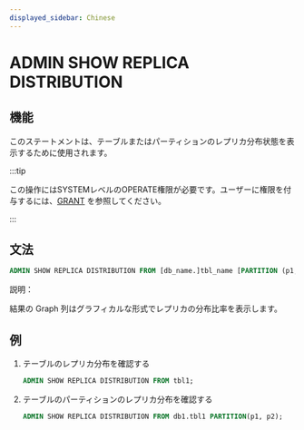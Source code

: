 ```yaml
---
displayed_sidebar: Chinese
---
```


# ADMIN SHOW REPLICA DISTRIBUTION

## 機能

このステートメントは、テーブルまたはパーティションのレプリカ分布状態を表示するために使用されます。

:::tip

この操作にはSYSTEMレベルのOPERATE権限が必要です。ユーザーに権限を付与するには、[GRANT](../account-management/GRANT.md) を参照してください。

:::

## 文法

```sql
ADMIN SHOW REPLICA DISTRIBUTION FROM [db_name.]tbl_name [PARTITION (p1, ...)]
```

説明：

結果の Graph 列はグラフィカルな形式でレプリカの分布比率を表示します。

## 例

1. テーブルのレプリカ分布を確認する

    ```sql
    ADMIN SHOW REPLICA DISTRIBUTION FROM tbl1;
    ```

2. テーブルのパーティションのレプリカ分布を確認する

    ```sql
    ADMIN SHOW REPLICA DISTRIBUTION FROM db1.tbl1 PARTITION(p1, p2);
    ```
